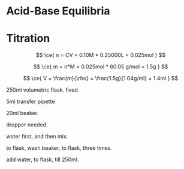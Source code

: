 # Acid-Base Equilibria

# Titration




$$
\ce{
	n = CV = 0.10M * 0.25000L = 0.025mol
}
$$

$$
\ce{
	m = n*M = 0.025mol * 60.05 g/mol = 1.5g
}
$$

$$
\ce{
	V = \frac{m}{\rho} = \frac{1.5g}{1.04g/ml} = 1.4ml
}
$$

250ml volumetric flask. fixed

5ml transfer pipette

20ml beaker.

dropper needed.

water first, and then mix. 

to flask, wash beaker, to flask, three times.

add water, to flask, till 250ml.

